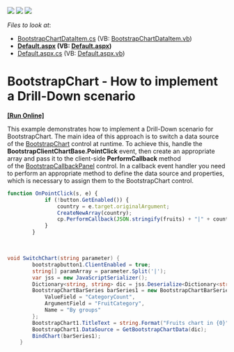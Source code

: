 <!-- default badges list -->
![](https://img.shields.io/endpoint?url=https://codecentral.devexpress.com/api/v1/VersionRange/128565932/17.2.4%2B)
[![](https://img.shields.io/badge/Open_in_DevExpress_Support_Center-FF7200?style=flat-square&logo=DevExpress&logoColor=white)](https://supportcenter.devexpress.com/ticket/details/T585126)
[![](https://img.shields.io/badge/📖_How_to_use_DevExpress_Examples-e9f6fc?style=flat-square)](https://docs.devexpress.com/GeneralInformation/403183)
<!-- default badges end -->
<!-- default file list -->
*Files to look at*:

* [BootstrapChartDataItem.cs](./CS/Drill-Down%20Bootstrap%20Chart%20on%20JS/App_Code/BootstrapChartDataItem.cs) (VB: [BootstrapChartDataItem.vb](./VB/Drill-Down%20Bootstrap%20Chart%20on%20JS/App_Code/BootstrapChartDataItem.vb))
* **[Default.aspx](./CS/Drill-Down%20Bootstrap%20Chart%20on%20JS/Default.aspx) (VB: [Default.aspx](./VB/Drill-Down%20Bootstrap%20Chart%20on%20JS/Default.aspx))**
* [Default.aspx.cs](./CS/Drill-Down%20Bootstrap%20Chart%20on%20JS/Default.aspx.cs) (VB: [Default.aspx.vb](./VB/Drill-Down%20Bootstrap%20Chart%20on%20JS/Default.aspx.vb))
<!-- default file list end -->
# BootstrapChart - How to implement a Drill-Down scenario
<!-- run online -->
**[[Run Online]](https://codecentral.devexpress.com/t585126/)**
<!-- run online end -->


This example demonstrates how to implement a Drill-Down scenario for BootstrapChart. The main idea of this approach is to switch a data source of the <a href="https://documentation.devexpress.com/AspNetBootstrap/DevExpress.Web.Bootstrap.BootstrapChart.class">BootstrapChart</a> control at runtime. To achieve this, handle the <strong>BootstrapClientChartBase.PointClick</strong> event, then create an appropriate array and pass it to the client-side <strong>PerformCallback</strong> method of the <a href="https://documentation.devexpress.com/AspNetBootstrap/DevExpress.Web.Bootstrap.BootstrapCallbackPanel.class">BootstrapCallbackPanel</a> control. In a callback event handler you need to perform an appropriate method to define the data source and properties, which is necessary to assign them to the BootstrapChart control.<br>


```js
function OnPointClick(s, e) {
            if (!button.GetEnabled()) {
                country = e.target.originalArgument;
                CreateNewArray(country);
                cp.PerformCallback(JSON.stringify(fruits) + "|" + country);
            }
        }
```


<br>


```cs
void SwitchChart(string parameter) {
        bootstrapbutton1.ClientEnabled = true;
        string[] paramArray = parameter.Split('|');
        var jss = new JavaScriptSerializer();
        Dictionary<string, string> dic = jss.Deserialize<Dictionary<string, string>>(paramArray[0]);
        BootstrapChartBarSeries barSeries1 = new BootstrapChartBarSeries {
            ValueField = "CategoryCount",
            ArgumentField = "FruitCategory",
            Name = "By groups"
        };
        BootstrapChart1.TitleText = string.Format("Fruits chart in {0}", paramArray[1]);
        BootstrapChart1.DataSource = GetBootstrapChartData(dic);
        BindChart(barSeries1);
    }
```



<br/>


